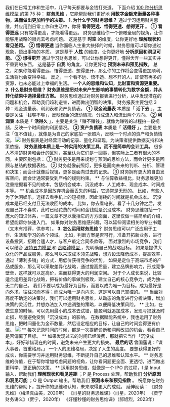 我们在日常工作和生活中，几乎每天都要与金钱打交道。  下面介绍  [ 100 种分析思维模型
](https://mp.weixin.qq.com/mp/appmsgalbum?__biz=MzA4ODE2OTIxMw==&action=getalbum&album_id=1701638273011351554#wechat_redirect)
的第 75 种： **财务思维** ，它能帮助我们更好地 **用数字金额来衡量各种事物，进而做出更加科学的决策。** **1\. 为什么学习财务思维？**
通过学习运用财务思维，并应用到日常工作和生活中，你将 **看得更远、悟得更透、想得更开** 。  **① 看得更远** 只有站得更高，才能看得更远。
财务思维给你一个俯瞰全局的视角，让你能够用战略的眼光去考虑问题。  这是基于 **时空** 的维度，让你更好地 **理解现状和看见差距。** **②
悟得更透** 当你面临人生重大抉择的时候，财务思维可以帮你透过现象，悟出事物的本质。  这是基于 **人性** 的维度，让你更好地
**分析原因和洞见可能。** **③ 想得更开** 通过学习财务思维，可以让你想得更开，懂得舍弃一些其实并不重要的东西。  这是基于 **自我**
的角度，让你更好地 **预测未来和预见指数。** 总之，如果你能看得更远、悟得更透、想得更开，那么你的工作将会变得更加顺利，生活将也会变得幸福。
反之，一个看不远、悟不透、想不开的人，即使有再多的资源，也未必能过上幸福的生活。  **一个人的思维和认知，比财富和资源更重要。** **2\.
什么是财务思维？** **财务思维是把对未来产生影响的事情转化为数字金额，并从转化结果中选择最佳方案。**
财务思维通过对财务报表进行分析，从中发现潜在的问题和机会，帮助我们趋利避害，进而做出明智的决策。  财务报表主要包括 3
种：现金流量表、利润表和资产负债表。  **①** **现金流量表** 本质是「 **活下去**
」，主要是关注「钱够不够」，反映现金的流动情况，分成流入和流出两个方向。  **② 利润表** 本质是「 **活得久**
」，主要是关注「赚不赚钱」，就像为赚钱的过程拍一段视频，反映一个时间段的利润情况。  **③ 资产负债表** 本质是「 **活得好**
」，主要是关注「值不值钱」，就像是为自己的家底拍一张照片，反映一个时点的资产和负债情况。
![](https://mmbiz.qpic.cn/mmbiz_png/giaycic3UNwo3vIbFzKicYRjdMQY2My09DcAt7gK4FUlcfU5ibEz8n2VCRu9FncP1nbppVFKJrLsSXsk01fTOhia85g/640?wx_fmt=png)
财务报表是对经营活动的记录、量化和呈现，为决策者提供数据支持和决策依据。  **财务思维本质上是一种实用的决策工具，而不是简单的会计工具。**
很多人不清楚财务和会计的区别，甚至认为它们是一回事，但实际上二者有很大的不同，主要区别包括：  ①
财务更多是用来规划与预测的思维方法，而会计更多是回顾与总结的数据表格。  ②
财务就像前照灯，更多是面向未来的判断、分析、管理和决策；而会计就像后视镜，更多是面向过去的记录。  ③
财务拥有更大的自由发挥空间，而会计通常要受到严格的规则约束。  **
与估算收益相比，财务思维更加注重挖掘看不见的成本，包括机会成本、沉没成本、人工成本、现金成本、时间成本等。  **
机会成本是因放弃机会而丢失的利益，它通常是无形的。  比如，有些人为了休闲娱乐，选择去看手机上的短视频，因此消耗的时间就是机会成本。
沉没成本是已经支付且无法收回的成本。  比如，你去看电影，看了十几分钟之后，发现自己并不喜欢，此时已经花费的时间和金钱就是沉没成本。
财务思维包括一个庞大的知识体系，一篇文章不足以囊括它的方方面面，这里仅做一些简单的介绍，希望能帮你快速入门。
如果你对财务思维感兴趣，可以延伸阅读相关的专业书籍（文末有推荐，供参考）。  **3\. 怎么运用财务思维？**
财务思维可以广泛应用于工作、生活和学习的各个领域。  比如，判断方案是否可行，准备开拓新业务，进行设备投资，招聘合适人才，与客户敲定合同条款等。
面对激烈的市场竞争，我们可以结合  [ 波特五力模型
](https://mp.weixin.qq.com/s?__biz=MzA4ODE2OTIxMw==&mid=2653479067&idx=1&sn=fcc7cbabdba452348c16ff15b7765865&scene=21#wechat_redirect)
和  [ 战略钟模型
](https://mp.weixin.qq.com/s?__biz=MzA4ODE2OTIxMw==&mid=2653479148&idx=1&sn=cc3296c34f31542d13dbed0d98dccf5b&scene=21#wechat_redirect)
，先明确自己的战略目标。
如果是提供大众化的产品或服务，那么可以采取成本领先战略，想方设法降低成本，提高效率，通过「薄利多销」的方式，用低价获得竞争的优势。
如果是定位于高端市场的产品或服务，那么可以采取差异化战略，通过提高质量，建立品牌影响力，形成竞争壁垒，这样就可以定高价，进而获得更大的利润空间。
对于个人成长来说，比较适合运用差异化战略，把有价值的事做到极致，建立自己的核心竞争力，成为独一无二的自己。
我们不要以成为最好为目标，而要以成为唯一为目标。成为最好是向外求，往往求而不得；而成为唯一是向内求，这是可以自己掌控的。  **
当面对高度不确定的决策时，我们可以运用财务思维，从动态的角度进行分析决策，增加决策的灵活性，并想办法加入中途调整的策略，以便降低决策风险。  **
比如，在做生意的时候，可以先用最小的成本去试错，能盈利就追加成本，发现亏损就及时止损，尽量避免受到「沉没成本」的影响。
在数据赋能系统中，我也运用了财务思维，把时间量化为金币数量，然后设定相应的目标，让自己的时间变得更有价值。
![](https://mmbiz.qpic.cn/mmbiz_png/giaycic3UNwo3YwzPhXo80VAc4TLGt88LPEWLFTmCiahMkxCFxTnyKzgBwPLTzmph7gVicJ1K1FxuHj2yP6Z891G7g/640?wx_fmt=png)
** 每次记录时间的时候，都是一次提醒诊断和洞察改进的机会，看看自己是否偏离了目标。  **
如果发现过去的时间已经浪费，那就把它当作「沉没成本」，好好珍惜现在的时间，避免未来产生更大的损失。  **最后的话** 曾国藩说：「谋大事者，首重格局。」
一个人的思维格局，决定了人生的高度。  要想获得更好的成长，你需要学习并运用财务思维，不断提升自己的思维和认知水平。  **
财务思维的价值，在于帮你增加考虑问题的视角，让你看问题更全面、更透彻，进而做出更科学、更正确的决策。  ** 运用财务思维，就像是一个 IPO 的过程，I
是 Input 输入，帮助我们 **理解现状和看见差距** ；P 是 Process 处理，帮助我们 **分析原因和洞见可能** ；O 是 Output
输出，帮助我们 **预测未来和预见指数** 。  祝愿你在财务思维的帮助下，提升你的思维和认知，未来取得更大的成就。  延伸阅读：
《财务思维》（梅泽真由美，2020年）  《肖星的财务思维课》（肖星，2020年）  《贾宁财务讲义》（贾宁，2020年）
《好懂秒懂的财务思维课》（郝旭烈，2023年） 